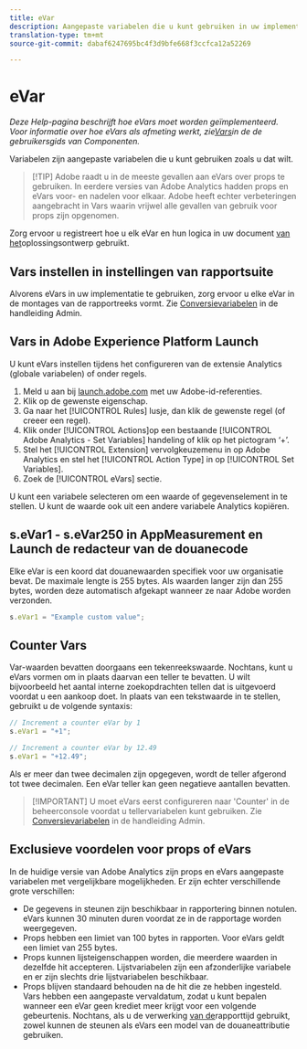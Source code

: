 ```yaml
---
title: eVar
description: Aangepaste variabelen die u kunt gebruiken in uw implementatie.
translation-type: tm+mt
source-git-commit: dabaf6247695bc4f3d9bfe668f3ccfca12a52269

---
```



# eVar

*Deze Help-pagina beschrijft hoe eVars moet worden geïmplementeerd. Voor informatie over hoe eVars als afmeting werkt, zie[Vars](../../../components/c-variables/dimensionslist/reports-conversion.md)in de de gebruikersgids van Componenten.*

Variabelen zijn aangepaste variabelen die u kunt gebruiken zoals u dat wilt.

>[!TIP] Adobe raadt u in de meeste gevallen aan eVars over props te gebruiken. In eerdere versies van Adobe Analytics hadden props en eVars voor- en nadelen voor elkaar. Adobe heeft echter verbeteringen aangebracht in Vars waarin vrijwel alle gevallen van gebruik voor props zijn opgenomen.

Zorg ervoor u registreert hoe u elk eVar en hun logica in uw document [van het](../../prepare/solution-design.md)oplossingsontwerp gebruikt.

## Vars instellen in instellingen van rapportsuite

Alvorens eVars in uw implementatie te gebruiken, zorg ervoor u elke eVar in de montages van de rapportreeks vormt. Zie [Conversievariabelen](/help/admin/admin/conversion-var-admin/conversion-var-admin.md) in de handleiding Admin.

## Vars in Adobe Experience Platform Launch

U kunt eVars instellen tijdens het configureren van de extensie Analytics (globale variabelen) of onder regels.

1. Meld u aan bij [launch.adobe.com](https://launch.adobe.com) met uw Adobe-id-referenties.
2. Klik op de gewenste eigenschap.
3. Ga naar het [!UICONTROL Rules] lusje, dan klik de gewenste regel (of creeer een regel).
4. Klik onder [!UICONTROL Actions]op een bestaande [!UICONTROL Adobe Analytics - Set Variables] handeling of klik op het pictogram ‘+’.
5. Stel het [!UICONTROL Extension] vervolgkeuzemenu in op Adobe Analytics en stel het [!UICONTROL Action Type] in op [!UICONTROL Set Variables].
6. Zoek de [!UICONTROL eVars] sectie.

U kunt een variabele selecteren om een waarde of gegevenselement in te stellen. U kunt de waarde ook uit een andere variabele Analytics kopiëren.

## s.eVar1 - s.eVar250 in AppMeasurement en Launch de redacteur van de douanecode

Elke eVar is een koord dat douanewaarden specifiek voor uw organisatie bevat. De maximale lengte is 255 bytes. Als waarden langer zijn dan 255 bytes, worden deze automatisch afgekapt wanneer ze naar Adobe worden verzonden.

```js
s.eVar1 = "Example custom value";
```

## Counter Vars

Var-waarden bevatten doorgaans een tekenreekswaarde. Nochtans, kunt u eVars vormen om in plaats daarvan een teller te bevatten. U wilt bijvoorbeeld het aantal interne zoekopdrachten tellen dat is uitgevoerd voordat u een aankoop doet. In plaats van een tekstwaarde in te stellen, gebruikt u de volgende syntaxis:

```js
// Increment a counter eVar by 1
s.eVar1 = "+1";

// Increment a counter eVar by 12.49
s.eVar1 = "+12.49";
```

Als er meer dan twee decimalen zijn opgegeven, wordt de teller afgerond tot twee decimalen. Een eVar teller kan geen negatieve aantallen bevatten.

>[!IMPORTANT] U moet eVars eerst configureren naar &#39;Counter&#39; in de beheerconsole voordat u tellervariabelen kunt gebruiken. Zie [Conversievariabelen](/help/admin/admin/conversion-var-admin/conversion-var-admin.md) in de handleiding Admin.

## Exclusieve voordelen voor props of eVars

In de huidige versie van Adobe Analytics zijn props en eVars aangepaste variabelen met vergelijkbare mogelijkheden. Er zijn echter verschillende grote verschillen:

* De gegevens in steunen zijn beschikbaar in rapportering binnen notulen. eVars kunnen 30 minuten duren voordat ze in de rapportage worden weergegeven.
* Props hebben een limiet van 100 bytes in rapporten. Voor eVars geldt een limiet van 255 bytes.
* Props kunnen lijsteigenschappen worden, die meerdere waarden in dezelfde hit accepteren. Lijstvariabelen zijn een afzonderlijke variabele en er zijn slechts drie lijstvariabelen beschikbaar.
* Props blijven standaard behouden na de hit die ze hebben ingesteld. Vars hebben een aangepaste vervaldatum, zodat u kunt bepalen wanneer een eVar geen krediet meer krijgt voor een volgende gebeurtenis. Nochtans, als u de verwerking [van de](../../../components/vrs/vrs-report-time-processing.md)rapporttijd gebruikt, zowel kunnen de steunen als eVars een model van de douaneattributie gebruiken.
